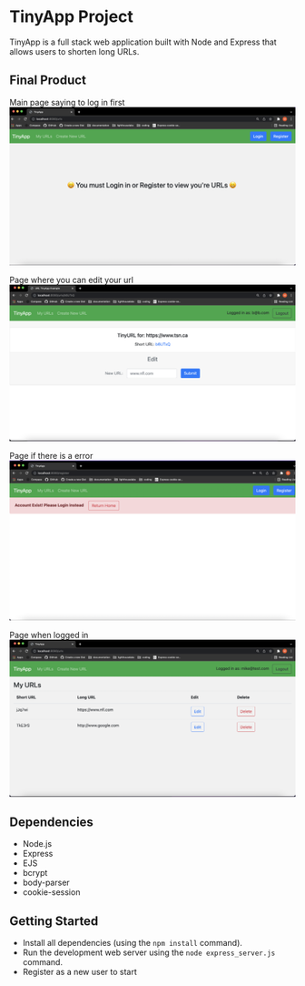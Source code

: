 # TinyApp Project

TinyApp is a full stack web application built with Node and Express that allows users to shorten long URLs.

## Final Product
Main page saying to log in first
!["Main page saying to log in first"](./docs/urls_.png)

Page where you can edit your url
!["Page where you can edit your url"](./docs/urls_edit.png)

Page if there is a error
!["Page if there is a error"](./docs/urls_errors.png)

Page when logged in
!["Page when logged in"](./docs/urls_logged_in.png)

## Dependencies

- Node.js
- Express
- EJS
- bcrypt
- body-parser
- cookie-session


## Getting Started

- Install all dependencies (using the `npm install` command).
- Run the development web server using the `node express_server.js` command.
- Register as a new user to start
